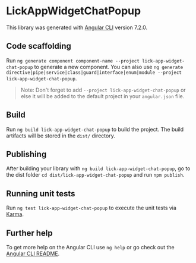 # LickAppWidgetChatPopup

This library was generated with [Angular CLI](https://github.com/angular/angular-cli) version 7.2.0.

## Code scaffolding

Run `ng generate component component-name --project lick-app-widget-chat-popup` to generate a new component. You can also use `ng generate directive|pipe|service|class|guard|interface|enum|module --project lick-app-widget-chat-popup`.
> Note: Don't forget to add `--project lick-app-widget-chat-popup` or else it will be added to the default project in your `angular.json` file. 

## Build

Run `ng build lick-app-widget-chat-popup` to build the project. The build artifacts will be stored in the `dist/` directory.

## Publishing

After building your library with `ng build lick-app-widget-chat-popup`, go to the dist folder `cd dist/lick-app-widget-chat-popup` and run `npm publish`.

## Running unit tests

Run `ng test lick-app-widget-chat-popup` to execute the unit tests via [Karma](https://karma-runner.github.io).

## Further help

To get more help on the Angular CLI use `ng help` or go check out the [Angular CLI README](https://github.com/angular/angular-cli/blob/master/README.md).
